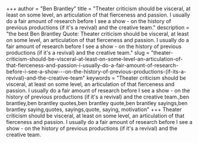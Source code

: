 +++
author = "Ben Brantley"
title = "Theater criticism should be visceral, at least on some level, an articulation of that fierceness and passion. I usually do a fair amount of research before I see a show - on the history of previous productions (if it's a revival) and the creative team."
description = "the best Ben Brantley Quote: Theater criticism should be visceral, at least on some level, an articulation of that fierceness and passion. I usually do a fair amount of research before I see a show - on the history of previous productions (if it's a revival) and the creative team."
slug = "theater-criticism-should-be-visceral-at-least-on-some-level-an-articulation-of-that-fierceness-and-passion-i-usually-do-a-fair-amount-of-research-before-i-see-a-show---on-the-history-of-previous-productions-(if-its-a-revival)-and-the-creative-team"
keywords = "Theater criticism should be visceral, at least on some level, an articulation of that fierceness and passion. I usually do a fair amount of research before I see a show - on the history of previous productions (if it's a revival) and the creative team.,ben brantley,ben brantley quotes,ben brantley quote,ben brantley sayings,ben brantley saying,quotes, sayings,quote, saying, motivation"
+++
Theater criticism should be visceral, at least on some level, an articulation of that fierceness and passion. I usually do a fair amount of research before I see a show - on the history of previous productions (if it's a revival) and the creative team.
